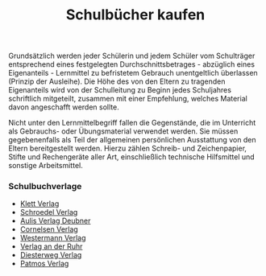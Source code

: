 ﻿---
layout: default
title:  "Schulbücher kaufen"
published: true
---

Grundsätzlich werden jeder Schülerin und jedem Schüler vom Schulträger entsprechend eines festgelegten Durchschnittsbetrages - abzüglich eines Eigenanteils - Lernmittel zu befristetem Gebrauch unentgeltlich überlassen (Prinzip der Ausleihe). Die Höhe des von den Eltern zu tragenden Eigenanteils wird von der Schulleitung zu Beginn jedes Schuljahres schriftlich mitgeteilt, zusammen mit einer Empfehlung, welches Material davon angeschafft werden sollte.

Nicht unter den Lernmittelbegriff fallen die Gegenstände, die im Unterricht als Gebrauchs- oder Übungsmaterial verwendet werden. Sie müssen gegebenenfalls als Teil der allgemeinen persönlichen Ausstattung von den Eltern bereitgestellt werden. Hierzu zählen Schreib- und Zeichenpapier, Stifte und Rechengeräte aller Art, einschließlich technische Hilfsmittel und sonstige Arbeitsmittel.

### Schulbuchverlage

- [Klett Verlag](http://www.klett.de/)
- [Schroedel Verlag](http://www.schroedel.de/)
- [Aulis Verlag Deubner](http://www.aulis.de/)
- [Cornelsen Verlag](http://www.cornelsen.de/)
- [Westermann Verlag](http://www.westermann.de/)
- [Verlag an der Ruhr](http://www.verlagruhr.de/)
- [Diesterweg Verlag](http://www.diesterweg.de/)
- [Patmos Verlag](http://www.patmos.de/)
